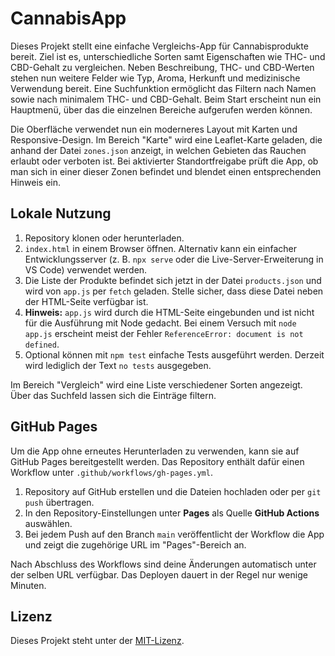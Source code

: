 # CannabisApp

Dieses Projekt stellt eine einfache Vergleichs-App für Cannabisprodukte bereit.
Ziel ist es, unterschiedliche Sorten samt Eigenschaften wie THC- und CBD-Gehalt
zu vergleichen. Neben Beschreibung, THC- und CBD-Werten stehen nun weitere
Felder wie Typ, Aroma, Herkunft und medizinische Verwendung bereit. Eine
Suchfunktion ermöglicht das Filtern nach Namen sowie nach minimalem THC- und
CBD-Gehalt. Beim Start erscheint nun ein Hauptmenü, über das die einzelnen
Bereiche aufgerufen werden können.

Die Oberfläche verwendet nun ein moderneres Layout mit Karten und
Responsive-Design. Im Bereich "Karte" wird eine Leaflet-Karte geladen,
die anhand der Datei `zones.json` anzeigt, in welchen Gebieten das
Rauchen erlaubt oder verboten ist. Bei aktivierter Standortfreigabe
prüft die App, ob man sich in einer dieser Zonen befindet und blendet
einen entsprechenden Hinweis ein.

## Lokale Nutzung

1. Repository klonen oder herunterladen.
2. `index.html` in einem Browser öffnen. Alternativ kann ein einfacher
   Entwicklungsserver (z. B. `npx serve` oder die Live-Server-Erweiterung in
   VS Code) verwendet werden.
3. Die Liste der Produkte befindet sich jetzt in der Datei `products.json` und
   wird von `app.js` per `fetch` geladen. Stelle sicher, dass diese Datei neben
   der HTML-Seite verfügbar ist.
4. **Hinweis:** `app.js` wird durch die HTML-Seite eingebunden und ist nicht für
   die Ausführung mit Node gedacht. Bei einem Versuch mit `node app.js`
   erscheint meist der Fehler `ReferenceError: document is not defined`.
5. Optional können mit `npm test` einfache Tests ausgeführt werden. Derzeit wird
   lediglich der Text `no tests` ausgegeben.

Im Bereich "Vergleich" wird eine Liste verschiedener Sorten angezeigt. Über das
Suchfeld lassen sich die Einträge filtern.

## GitHub Pages

Um die App ohne erneutes Herunterladen zu verwenden, kann sie auf GitHub Pages
bereitgestellt werden. Das Repository enthält dafür einen Workflow unter
`.github/workflows/gh-pages.yml`.

1. Repository auf GitHub erstellen und die Dateien hochladen oder per `git push`
   übertragen.
2. In den Repository-Einstellungen unter **Pages** als Quelle **GitHub Actions**
   auswählen.
3. Bei jedem Push auf den Branch `main` veröffentlicht der Workflow die App und
   zeigt die zugehörige URL im "Pages"-Bereich an.

Nach Abschluss des Workflows sind deine Änderungen automatisch unter der selben
URL verfügbar. Das Deployen dauert in der Regel nur wenige Minuten.

## Lizenz

Dieses Projekt steht unter der [MIT-Lizenz](LICENSE).

